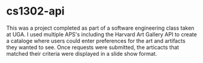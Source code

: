 # cs1302-api

This was a project completed as part of a software engineering class taken at UGA. I used multiple APS's including the Harvard Art Gallery API to create a cataloge where users could enter preferences for the art and artifacts they wanted to see. Once requests were submitted, the articacts that matched their criteria were displayed in a slide show format.
